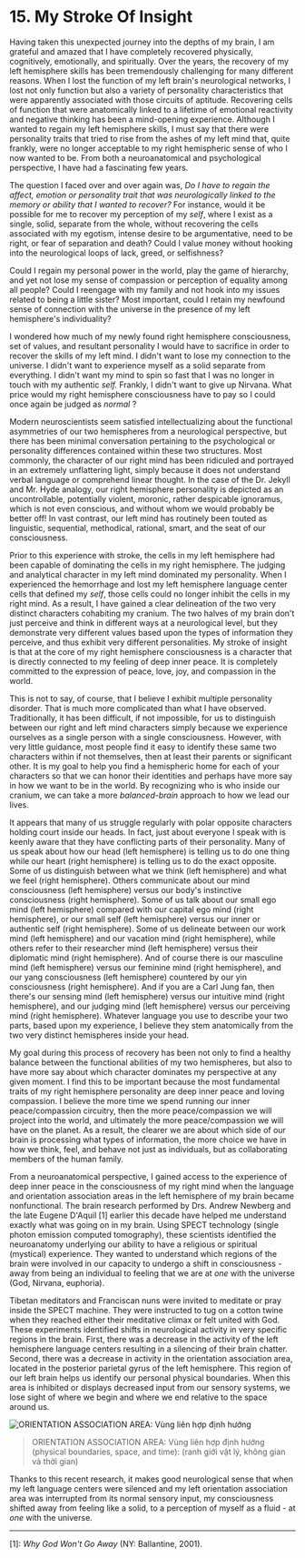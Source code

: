# 15. My Stroke Of Insight
Having taken this unexpected journey into the depths of my brain,
I am grateful and amazed that I have completely recovered physically,
cognitively, emotionally, and spiritually. Over the years, the recovery of
my left hemisphere skills has been tremendously challenging for many
different reasons. When I lost the function of my left brain's
neurological networks, I lost not only function but also a variety of
personality characteristics that were apparently associated with those
circuits of aptitude. Recovering cells of function that were anatomically
linked to a lifetime of emotional reactivity and negative thinking has
been a mind-opening experience. Although I wanted to regain my left
hemisphere skills, I must say that there were personality traits that tried
to rise from the ashes of my left mind that, quite frankly, were no longer
acceptable to my right hemispheric sense of who I now wanted to be.
From both a neuroanatomical and psychological perspective, I have had
a fascinating few years.

The question I faced over and over again was, _Do I have to regain the affect, emotion or personality trait that was neurologically linked to the memory or ability that I wanted to recover?_ For instance, would it
be possible for me to recover my perception of my _self_, where I exist as
a single, solid, separate from the whole, without recovering the cells
associated with my egotism, intense desire to be argumentative, need to
be right, or fear of separation and death? Could I value money without
hooking into the neurological loops of lack, greed, or selfishness?

Could I regain my personal power in the world, play the game of
hierarchy, and yet not lose my sense of compassion or perception of
equality among all people? Could I reengage with my family and not
hook into my issues related to being a little sister? Most important,
could I retain my newfound sense of connection with the universe in the
presence of my left hemisphere's individuality?

I wondered how much of my newly found right hemisphere
consciousness, set of values, and resultant personality I would have to
sacrifice in order to recover the skills of my left mind. I didn't want to
lose my connection to the universe. I didn't want to experience myself as
a solid separate from everything. I didn't want my mind to spin so fast
that I was no longer in touch with my authentic _self._ Frankly, I didn't
want to give up Nirvana. What price would my right hemisphere
consciousness have to pay so I could once again be judged as _normal_ ?

Modern neuroscientists seem satisfied intellectualizing about the
functional asymmetries of our two hemispheres from a neurological
perspective, but there has been minimal conversation pertaining to the
psychological or personality differences contained within these two
structures. Most commonly, the character of our right mind has been
ridiculed and portrayed in an extremely unflattering light, simply
because it does not understand verbal language or comprehend linear
thought. In the case of the Dr. Jekyll and Mr. Hyde analogy, our right
hemisphere personality is depicted as an uncontrollable, potentially
violent, moronic, rather despicable ignoramus, which is not even
conscious, and without whom we would probably be better off! In vast
contrast, our left mind has routinely been touted as linguistic, sequential,
methodical, rational, smart, and the seat of our consciousness.

Prior to this experience with stroke, the cells in my left hemisphere
had been capable of dominating the cells in my right hemisphere. The
judging and analytical character in my left mind dominated my
personality. When I experienced the hemorrhage and lost my left
hemisphere language center cells that defined my _self_, those cells could
no longer inhibit the cells in my right mind. As a result, I have gained a
clear delineation of the two very distinct characters cohabiting my
cranium. The two halves of my brain don't just perceive and think in
different ways at a neurological level, but they demonstrate very
different values based upon the types of information they perceive, and
thus exhibit very different personalities. My stroke of insight is that at
the core of my right hemisphere consciousness is a character that is
directly connected to my feeling of deep inner peace. It is completely
committed to the expression of peace, love, joy, and compassion in the
world.

This is not to say, of course, that I believe I exhibit multiple
personality disorder. That is much more complicated than what I have
observed. Traditionally, it has been difficult, if not impossible, for us to
distinguish between our right and left mind characters simply because
we experience ourselves as a single person with a single consciousness.
However, with very little guidance, most people find it easy to identify
these same two characters within if not themselves, then at least their
parents or significant other. It is my goal to help you find a hemispheric
home for each of your characters so that we can honor their identities
and perhaps have more say in how we want to be in the world. By
recognizing who is who inside our cranium, we can take a more
_balanced-brain_ approach to how we lead our lives.

It appears that many of us struggle regularly with polar opposite
characters holding court inside our heads. In fact, just about everyone I
speak with is keenly aware that they have conflicting parts of their
personality. Many of us speak about how our head (left hemisphere) is
telling us to do one thing while our heart (right hemisphere) is telling us
to do the exact opposite. Some of us distinguish between what we think
(left hemisphere) and what we feel (right hemisphere). Others
communicate about our mind consciousness (left hemisphere) versus our
body's instinctive consciousness (right hemisphere). Some of us talk
about our small ego mind (left hemisphere) compared with our capital
ego mind (right hemisphere), or our small self (left hemisphere) versus
our inner or authentic self (right hemisphere). Some of us delineate
between our work mind (left hemisphere) and our vacation mind (right
hemisphere), while others refer to their researcher mind (left
hemisphere) versus their diplomatic mind (right hemisphere). And of
course there is our masculine mind (left hemisphere) versus our feminine
mind (right hemisphere), and our yang consciousness (left hemisphere)
countered by our yin consciousness (right hemisphere). And if you are a
Carl Jung fan, then there's our sensing mind (left hemisphere) versus our
intuitive mind (right hemisphere), and our judging mind (left
hemisphere) versus our perceiving mind (right hemisphere). Whatever
language you use to describe your two parts, based upon my experience,
I believe they stem anatomically from the two very distinct hemispheres
inside your head.

My goal during this process of recovery has been not only to find
a healthy balance between the functional abilities of my two
hemispheres, but also to have more say about which character dominates
my perspective at any given moment. I find this to be important because
the most fundamental traits of my right hemisphere personality are deep
inner peace and loving compassion. I believe the more time we spend
running our inner peace/compassion circuitry, then the more
peace/compassion we will project into the world, and ultimately the
more peace/compassion we will have on the planet. As a result, the
clearer we are about which side of our brain is processing what types of
information, the more choice we have in how we think, feel, and behave
not just as individuals, but as collaborating members of the human
family.

From a neuroanatomical perspective, I gained access to the
experience of deep inner peace in the consciousness of my right mind
when the language and orientation association areas in the left
hemisphere of my brain became nonfunctional. The brain research
performed by Drs. Andrew Newberg and the late Eugene D'Aquil [1]
earlier this decade have helped me understand exactly what was going
on in my brain. Using SPECT technology (single photon emission
computed tomography), these scientists identified the neuroanatomy
underlying our ability to have a religious or spiritual (mystical)
experience.  They wanted to understand which regions of the brain were
involved in our capacity to undergo a shift in consciousness - away from
being an individual to feeling that we are at _one_ with the universe (God,
Nirvana, euphoria).

Tibetan meditators and Franciscan nuns were invited to meditate
or pray inside the SPECT machine. They were instructed to tug on a
cotton twine when they reached either their meditative climax or felt
united with God. These experiments identified shifts in neurological
activity in very specific regions in the brain. First, there was a decrease
in the activity of the left hemisphere language centers resulting in a
silencing of their brain chatter. Second, there was a decrease in activity
in the orientation association area, located in the posterior parietal gyrus
of the left hemisphere. This region of our left brain helps us identify our
personal physical boundaries. When this area is inhibited or displays
decreased
input from our sensory systems, we lose sight of where we begin and
where we end relative to the space around us.

![ORIENTATION ASSOCIATION AREA: Vùng liên hợp định hướng](/jill-stroke/img789.jpg)
>ORIENTATION ASSOCIATION AREA: Vùng liên hợp định hướng
>(physical boundaries, space, and time): (ranh giới vật lý, không gian và thời gian)

Thanks to this recent research, it makes good neurological sense
that when my left language centers were silenced and my left orientation
association area was interrupted from its normal sensory input, my
consciousness shifted away from feeling like a solid, to a perception of
myself as a fluid - at _one_ with the universe.

---

[1]: _Why God Won't Go Away_ (NY: Ballantine, 2001).

